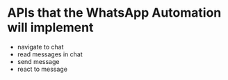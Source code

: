 # APIs that the WhatsApp Automation will implement

- navigate to chat
- read messages in chat
- send message
- react to message
